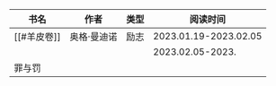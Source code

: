 
| 书名   | 作者        | 类型 | 阅读时间              |
| ------ | ----------- | ---- | --------------------- |
| [[#羊皮卷]] | 奥格·曼迪诺 | 励志 | 2023.01.19-2023.02.05 |
|        |             |      | 2023.02.05-2023.      |
| 罪与罚  |             |      |                       |
